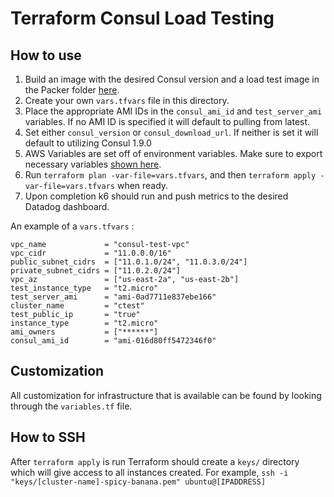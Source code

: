 # Terraform Consul Load Testing
## How to use
1. Build an image with the desired Consul version and a load test image in the Packer folder [here](../packer).
2. Create your own `vars.tfvars` file in this directory.
3. Place the appropriate AMI IDs in the `consul_ami_id` and `test_server_ami` variables. If no AMI ID is specified it will default
to pulling from latest.
4. Set either `consul_version` or `consul_download_url`. If neither is set it will default to utilizing Consul 1.9.0
5. AWS Variables are set off of environment variables. Make sure to export necessary variables [shown here](https://registry.terraform.io/providers/hashicorp/aws/latest/docs#environment-variables).
6. Run `terraform plan -var-file=vars.tfvars`, and then `terraform apply -var-file=vars.tfvars` when ready.
7. Upon completion k6 should run and push metrics to the desired Datadog dashboard.

An example of a `vars.tfvars` :

```
vpc_name             = "consul-test-vpc"
vpc_cidr             = "11.0.0.0/16"
public_subnet_cidrs  = ["11.0.1.0/24", "11.0.3.0/24"]
private_subnet_cidrs = ["11.0.2.0/24"]
vpc_az               = ["us-east-2a", "us-east-2b"]
test_instance_type   = "t2.micro"
test_server_ami      = "ami-0ad7711e837ebe166"
cluster_name         = "ctest"
test_public_ip       = "true"
instance_type        = "t2.micro"
ami_owners           = ["******"]
consul_ami_id        = "ami-016d80ff5472346f0"
````
 
## Customization
All customization for infrastructure that is available can be found by looking through the `variables.tf` file.
 
## How to SSH
After `terraform apply` is run Terraform should create a `keys/` directory which will give access to all instances created.
For example, `ssh -i "keys/[cluster-name]-spicy-banana.pem" ubuntu@[IPADDRESS]`

